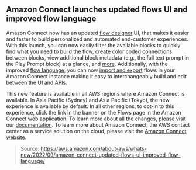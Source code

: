 ## Amazon Connect launches updated flows UI and improved flow language

Amazon Connect now has an updated [flow designer](https://aws.amazon.com/about-aws/whats-new/2022/09/amazon-connect-updated-flows-ui-improved-flow-language/) UI, that makes it easier and faster to build personalized and automated end-customer experiences. With this launch, you can now easily filter the available blocks to quickly find what you need to build the flow, create color coded connections between blocks, view additional block metadata (e.g., the full text prompt in the Play Prompt block) at a glance, and [more](https://docs.aws.amazon.com/connect/latest/adminguide/amazon-connect-release-notes.html). Additionally, with the improved [flow language](https://docs.aws.amazon.com/connect/latest/adminguide/flow-language.html), you can now [import and export](https://docs.aws.amazon.com/connect/latest/adminguide/contact-flow-import-export.html) flows in your Amazon Connect instance making it easy to interchangeably build and edit between the UI and APIs.

This new feature is available in all AWS regions where Amazon Connect is available. In Asia Pacific (Sydney) and Asia Pacific (Tokyo), the new experience is available by default. In all other regions, to opt-in to this experience, click the link in the banner on the Flows page in the Amazon Connect web application. To learn more about all the changes, please visit our [documentation](https://docs.aws.amazon.com/connect/latest/adminguide/amazon-connect-release-notes.html). To learn more about Amazon Connect, the AWS contact center as a service solution on the cloud, please visit the [Amazon Connect website](https://aws.amazon.com/connect/).

> Source: https://aws.amazon.com/about-aws/whats-new/2022/09/amazon-connect-updated-flows-ui-improved-flow-language/